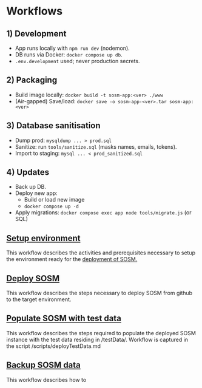 # Workflows

## 1) Development
- App runs locally with `npm run dev` (nodemon).
- DB runs via Docker: `docker compose up db`.
- `.env.development` used; never production secrets.

## 2) Packaging
- Build image locally: `docker build -t sosm-app:<ver> ./www`
- (Air-gapped) Save/load: `docker save -o sosm-app-<ver>.tar sosm-app:<ver>`

## 3) Database sanitisation
- Dump prod: `mysqldump ... > prod.sql`
- Sanitize: run `tools/sanitize.sql` (masks names, emails, tokens).
- Import to staging: `mysql ... < prod_sanitized.sql`

## 4) Updates
- Back up DB.
- Deploy new app:
  - Build or load new image
  - `docker compose up -d`
- Apply migrations: `docker compose exec app node tools/migrate.js` (or SQL)


## [Setup environment](./dev/setupEnvironment.md)
This workflow describes the activities and prerequisites necessary to setup the environment ready for the [deployment of SOSM.](./dev/deploySOSM.md)

## [Deploy SOSM](./dev/deploySOSM.md)
This workflow describes the steps necessary to deploy SOSM from github to the target environment.


## [Populate SOSM with test data](./dev/deployTestData.md)
This workflow describes the steps required to populate the deployed SOSM instance with the test data residing in /testData/. Workflow is captured in the script /scripts/deployTestData.md

## [Backup SOSM data](./dev/backupTestData.md)
This workflow describes how to 